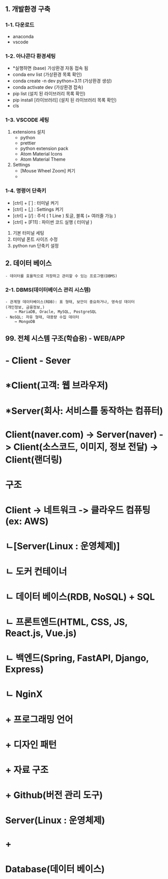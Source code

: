 ## 1. 개발환경 구축

### 1-1. 다운로드
- anaconda
- vscode

### 1-2. 아나콘다 환경세팅
- *실행하면 (base) 가상환경 자동 접속 됨
- conda env list                    (가상환경 목록 확인)
- conda create -n dev python=3.11   (가상환경 생성)
- conda activate dev                (가상환경 접속)
- pip list                          (설치 된 라이브러리 목록 확인)
- pip install [라이브러리]           (설치 된 라이브러리 목록 확인)
- cls

### 1-3. VSCODE 세팅
1. extensions 설치
    - python
    - prettier
    - python extension pack
    - Atom Material Icons
    - Atom Material Theme
2. Settings
    - [Mouse Wheel Zoom] 켜기
    - 
### 1-4. 명령어 단축키
- [ctrl] + [`] : 터미널 켜기
- [ctrl] + [,] : Settings 켜기
- [ctrl] + [/] : 주석 ( 1 Line ) 토글, 블록 (+ 여러줄 가능 )
- [ctrl] + [F11] : 파이썬 코드 실행 ( 터미널 )

1. 기본 터미널 세팅
2. 터미널 폰트 사이즈 수정
3. python run 단축키 설정

## 2. 데이터 베이스
    - 데이터를 효율적으로 저장하고 관리할 수 있는 프로그램(DBMS)
### 2-1. DBMS(데이터베이스 관리 시스템)
    - 관계형 데이터베이스(RDB): 표 형태, 보안이 중요하거나, 영속성 데이터
    (개인정보, 금융정보,)
        → MariaDB, Oracle, MySQL, PostgreSQL
    - NoSQL: 자유 형태, 대용량 수집 데이터
        → MongoDB

## 99. 전체 시스템 구조(학습용) - WEB/APP
#  - Client - Sever
#  *Client(고객: 웹 브라우저)
#  *Server(회사: 서비스를 동작하는 컴퓨터)
# Client(naver.com) -> Server(naver) -> Client(소스코드, 이미지, 정보 전달) -> Client(랜더링)

# 구조
# Client -> 네트워크 -> 클라우드 컴퓨팅(ex: AWS)
#                           ㄴ[Server(Linux : 운영체제)]
#                               ㄴ 도커 컨테이너
#                                   ㄴ 데이터 베이스(RDB, NoSQL) + SQL
#                                   ㄴ 프론트엔드(HTML, CSS, JS, React.js, Vue.js)
#                                   ㄴ 백엔드(Spring, FastAPI, Django, Express)
#                                   ㄴ NginX
# + 프로그래밍 언어
# + 디자인 패턴
# + 자료 구조
# + Github(버전 관리 도구)


#                      Server(Linux : 운영체제)
#                         +
#                      Database(데이터 베이스)
#